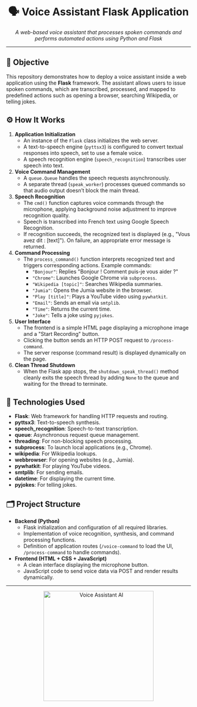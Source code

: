  <h1 align="center">🗣️ Voice Assistant Flask Application</h1>

<p align="center">
  <em>A web-based voice assistant that processes spoken commands and performs automated actions using Python and Flask</em>
</p>

<hr/>

<h2>🎯 Objective</h2>

<p>
  This repository demonstrates how to deploy a voice assistant inside a web application using the <strong>Flask</strong> framework. The assistant allows users to issue spoken commands, which are transcribed, processed, and mapped to predefined actions such as opening a browser, searching Wikipedia, or telling jokes.
</p>

<h2>⚙️ How It Works</h2>

<ol>
  <li><strong>Application Initialization</strong>
    <ul>
      <li>An instance of the <code>Flask</code> class initializes the web server.</li>
      <li>A text-to-speech engine (<code>pyttsx3</code>) is configured to convert textual responses into speech, set to use a female voice.</li>
      <li>A speech recognition engine (<code>speech_recognition</code>) transcribes user speech into text.</li>
    </ul>
  </li>
  <li><strong>Voice Command Management</strong>
    <ul>
      <li>A <code>queue.Queue</code> handles the speech requests asynchronously.</li>
      <li>A separate thread (<code>speak_worker</code>) processes queued commands so that audio output doesn’t block the main thread.</li>
    </ul>
  </li>
  <li><strong>Speech Recognition</strong>
    <ul>
      <li>The <code>cmd()</code> function captures voice commands through the microphone, applying background noise adjustment to improve recognition quality.</li>
      <li>Speech is transcribed into French text using Google Speech Recognition.</li>
      <li>If recognition succeeds, the recognized text is displayed (e.g., "Vous avez dit : [text]"). On failure, an appropriate error message is returned.</li>
    </ul>
  </li>
  <li><strong>Command Processing</strong>
    <ul>
      <li>The <code>process_command()</code> function interprets recognized text and triggers corresponding actions. Example commands:
        <ul>
          <li><code>"Bonjour"</code>: Replies "Bonjour ! Comment puis-je vous aider ?"</li>
          <li><code>"Chrome"</code>: Launches Google Chrome via <code>subprocess</code>.</li>
          <li><code>"Wikipedia [topic]"</code>: Searches Wikipedia summaries.</li>
          <li><code>"Jumia"</code>: Opens the Jumia website in the browser.</li>
          <li><code>"Play [title]"</code>: Plays a YouTube video using <code>pywhatkit</code>.</li>
          <li><code>"Email"</code>: Sends an email via <code>smtplib</code>.</li>
          <li><code>"Time"</code>: Returns the current time.</li>
          <li><code>"Joke"</code>: Tells a joke using <code>pyjokes</code>.</li>
        </ul>
      </li>
    </ul>
  </li>
  <li><strong>User Interface</strong>
    <ul>
      <li>The frontend is a simple HTML page displaying a microphone image and a "Start Recording" button.</li>
      <li>Clicking the button sends an HTTP POST request to <code>/process-command</code>.</li>
      <li>The server response (command result) is displayed dynamically on the page.</li>
    </ul>
  </li>
  <li><strong>Clean Thread Shutdown</strong>
    <ul>
      <li>When the Flask app stops, the <code>shutdown_speak_thread()</code> method cleanly exits the speech thread by adding <code>None</code> to the queue and waiting for the thread to terminate.</li>
    </ul>
  </li>
</ol>

<h2>🧰 Technologies Used</h2>

<ul>
  <li><strong>Flask</strong>: Web framework for handling HTTP requests and routing.</li>
  <li><strong>pyttsx3</strong>: Text-to-speech synthesis.</li>
  <li><strong>speech_recognition</strong>: Speech-to-text transcription.</li>
  <li><strong>queue</strong>: Asynchronous request queue management.</li>
  <li><strong>threading</strong>: For non-blocking speech processing.</li>
  <li><strong>subprocess</strong>: To launch local applications (e.g., Chrome).</li>
  <li><strong>wikipedia</strong>: For Wikipedia lookups.</li>
  <li><strong>webbrowser</strong>: For opening websites (e.g., Jumia).</li>
  <li><strong>pywhatkit</strong>: For playing YouTube videos.</li>
  <li><strong>smtplib</strong>: For sending emails.</li>
  <li><strong>datetime</strong>: For displaying the current time.</li>
  <li><strong>pyjokes</strong>: For telling jokes.</li>
</ul>

<h2>🗂️ Project Structure</h2>

<ul>
  <li><strong>Backend (Python)</strong>
    <ul>
      <li>Flask initialization and configuration of all required libraries.</li>
      <li>Implementation of voice recognition, synthesis, and command processing functions.</li>
      <li>Definition of application routes (<code>/voice-command</code> to load the UI, <code>/process-command</code> to handle commands).</li>
    </ul>
  </li>
  <li><strong>Frontend (HTML + CSS + JavaScript)</strong>
    <ul>
      <li>A clean interface displaying the microphone button.</li>
      <li>JavaScript code to send voice data via POST and render results dynamically.</li>
    </ul>
  </li>
</ul>

<hr/>

<p align="center">
  <img src="https://media.giphy.com/media/LMt9638dO8dftAjtco/giphy.gif" width="300" alt="Voice Assistant AI"/>
</p>
